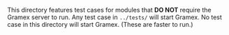 This directory features test cases for modules that **DO NOT** require the
Gramex server to run. Any test case in `../tests/` will start Gramex. No test
case in this directory will start Gramex. (These are faster to run.)
